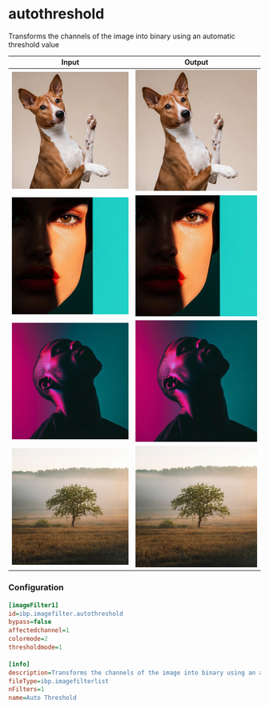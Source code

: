 # autothreshold

Transforms the channels of the image into binary using an automatic threshold value

| Input | Output |
|--------|--------|
| ![dog](../assets/img_in/dog.jpg) | ![dog_autothreshold](../assets/img_out/dog_autothreshold.jpg) |
| ![female](../assets/img_in/female.jpg) | ![female_autothreshold](../assets/img_out/female_autothreshold.jpg) |
| ![male](../assets/img_in/male.jpg) | ![male_autothreshold](../assets/img_out/male_autothreshold.jpg) |
| ![tree](../assets/img_in/tree.jpg) | ![tree_autothreshold](../assets/img_out/tree_autothreshold.jpg) |

### Configuration

```ini
[imageFilter1]
id=ibp.imagefilter.autothreshold
bypass=false
affectedchannel=1
colormode=2
thresholdmode=1

[info]
description=Transforms the channels of the image into binary using an automatic threshold value
fileType=ibp.imagefilterlist
nFilters=1
name=Auto Threshold


```
